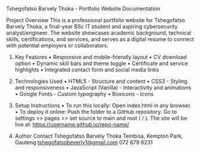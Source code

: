 Tshegofatso Barvely Thoka - Portfolio Website Documentation

Project Overview
This is a professional portfolio website for Tshegofatso Barvely Thoka, a final-year BSc IT student and aspiring cybersecurity analyst/engineer. 
The website showcases academic background, technical skills, certifications, and services, and serves as a digital resume to connect with potential employers or collaborators.

1. Key Features
•	Responsive and mobile-friendly layout
•	CV download option
•	Dynamic skill bars and theme toggle
•	Certificate and service highlights
•	Integrated contact form and social media links

2. Technologies Used
•	HTML5 - Structure and content
•	CSS3 - Styling and responsiveness
•	JavaScript (Vanilla) - Interactivity and animations
•	Google Fonts - Custom typography
•	Boxicons - Icons

3. Setup Instructions
• To run this locally:
Open index.html in any browser.
• To deploy it online:
Push the folder to a GitHub repository.
Go to settings >> pages >> set source to main and root ( / ).
The site will be live at: https://username.github.io/repo-name/

4. Author Contact
Tshegofatso Barvely Thoka
Tembisa, Kempton Park, Gauteng
tshegofatsobeverly1@gmail.com
072 679 8231



